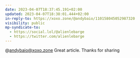 ```yaml
---
date: 2023-04-07T18:37:45.191+02:00
updated: 2023-04-07T18:38:01.444+02:00
in-reply-to: https://xoxo.zone/@andybaio/110158045052987320
visibility: public
mp-syndicate-to:
  - https://social.lol/@alienlebarge
  - https://twitter.com/alienlebarge
---
```

‪@andybaio@xoxo.zone‬ Great article. Thanks for sharing 
